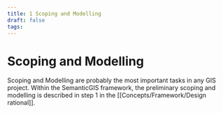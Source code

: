 ```yaml
---
title: 1 Scoping and Modelling
draft: false
tags:
---
```

 
# Scoping and Modelling
Scoping and Modelling are probably the most important tasks in any GIS project.
Within the SemanticGIS framework, the preliminary scoping and modelling is described in step 1 in the [[Concepts/Framework/Design rational]]. 